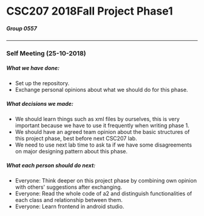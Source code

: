 # CSC207 2018Fall Project Phase1
##### Group 0557
---
### Self Meeting (25-10-2018)
##### What we have done:
 - Set up the repository.
 - Exchange personal opinions about what we should do for this phase.
##### What decisions we made:
 - We should learn things such as xml files by ourselves, this is very important because we have to use it frequently when writing phase 1.
 - We should have an agreed team opinion about the basic structures of this project phase, best before next CSC207 lab.
 - We need to use next lab time to ask ta if we have some disagreements on major designing pattern about this phase.
##### What each person should do next:
 - Everyone: Think deeper on this project phase by combining own opinion with others' suggestions after exchanging.
 - Everyone: Read the whole code of a2 and distinguish functionalities of each class and relationship between them.
 - Everyone: Learn frontend in android studio.

